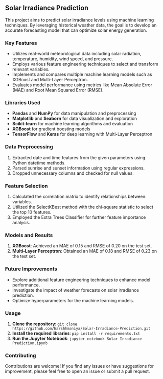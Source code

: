 ## Solar Irradiance Prediction

This project aims to predict solar irradiance levels using machine learning techniques. By leveraging historical weather data, the goal is to develop an accurate forecasting model that can optimize solar energy generation.

### Key Features

- Utilizes real-world meteorological data including solar radiation, temperature, humidity, wind speed, and pressure.
- Employs various feature engineering techniques to select and transform relevant variables.
- Implements and compares multiple machine learning models such as XGBoost and Multi-Layer Perceptron.
- Evaluates model performance using metrics like Mean Absolute Error (MAE) and Root Mean Squared Error (RMSE).

### Libraries Used

- **Pandas** and **NumPy** for data manipulation and preprocessing
- **Matplotlib** and **Seaborn** for data visualization and exploration
- **Scikit-learn** for machine learning algorithms and evaluation
- **XGBoost** for gradient boosting models
- **TensorFlow** and **Keras** for deep learning with Multi-Layer Perceptron

### Data Preprocessing

1. Extracted date and time features from the given parameters using Python datetime methods.
2. Parsed sunrise and sunset information using regular expressions.
3. Dropped unnecessary columns and checked for null values.

### Feature Selection

1. Calculated the correlation matrix to identify relationships between variables.
2. Utilized the SelectKBest method with the chi-square statistic to select the top 10 features.
3. Employed the Extra Trees Classifier for further feature importance analysis.

### Models and Results

1. **XGBoost**: Achieved an MAE of 0.15 and RMSE of 0.20 on the test set.
2. **Multi-Layer Perceptron**: Obtained an MAE of 0.18 and RMSE of 0.23 on the test set.

### Future Improvements

- Explore additional feature engineering techniques to enhance model performance.
- Investigate the impact of weather forecasts on solar irradiance prediction.
- Optimize hyperparameters for the machine learning models.

### Usage

1. **Clone the repository**:
  `git clone https://github.com/harshhmaniya/Solar-Irradiance-Prediction.git`
2. **Install the required libraries**:
  `pip install -r requirements.txt`
3. **Run the Jupyter Notebook**:
  `jupyter notebook Solar Irradiance Prediction.ipynb`

### Contributing

Contributions are welcome! If you find any issues or have suggestions for improvement, please feel free to open an issue or submit a pull request.
